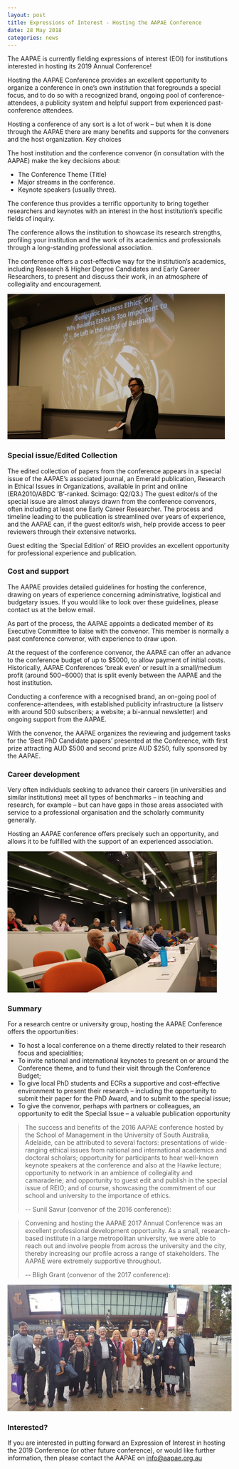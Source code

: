 ```yaml
---
layout: post
title: Expressions of Interest - Hosting the AAPAE Conference
date: 28 May 2018
categories: news
---
```


The AAPAE is currently fielding expressions of interest (EOI) for institutions interested in hosting its 2019 Annual Conference! 

Hosting the AAPAE Conference provides an excellent opportunity to organize a conference in one’s own institution that foregrounds a special focus, and to do so with a recognized brand, ongoing pool of conference-attendees, a publicity system and helpful support from experienced past-conference attendees.

Hosting a conference of any sort is a lot of work – but when it is done through the AAPAE there are many benefits and supports for the conveners and the host organization. 
Key choices 

The host institution and the conference convenor (in consultation with the AAPAE) make the key decisions about:

  - The Conference Theme (Title)
  - Major streams in the conference.
  - Keynote speakers (usually three).

The conference thus provides a terrific opportunity to bring together researchers and keynotes with an interest in the host institution’s specific fields of inquiry.

The conference allows the institution to showcase its research strengths, profiling your institution and the work of its academics and professionals through a long-standing professional association.
 
The conference offers a cost-effective way for the institution’s academics, including Research & Higher Degree Candidates and Early Career Researchers, to present and discuss their work, in an atmosphere of collegiality and encouragement.

![Carl Rhodes](/documents/rhodes.png)

### Special issue/Edited Collection

The edited collection of papers from the conference appears in a special issue of the AAPAE’s associated journal, an Emerald publication, Research in Ethical Issues in Organizations, available in print and online (ERA2010/ABDC ‘B’-ranked. Scimago: Q2/Q3.) 
The guest editor/s of the special issue are almost always drawn from the conference convenors, often including at least one Early Career Researcher. The process and timeline leading to the publication is streamlined over years of experience, and the AAPAE can, if the guest editor/s wish, help provide access to peer reviewers through their extensive networks.

Guest editing the ‘Special Edition’ of REIO provides an excellent opportunity for professional experience and publication.


### Cost and support

The AAPAE provides detailed guidelines for hosting the conference, drawing on years of experience concerning administrative, logistical and budgetary issues. If you would like to look over these guidelines, please contact us at the below email.

As part of the process, the AAPAE appoints a dedicated member of its Executive Committee to liaise with the convenor. This member is normally a past conference convenor, with experience to draw upon. 

At the request of the conference convenor, the AAPAE can offer an advance to the conference budget of up to $5000, to allow payment of initial costs. Historically, AAPAE Conferences ‘break even’ or result in a small/medium profit (around $500-$6000) that is split evenly between the AAPAE and the host institution. 

Conducting a conference with a recognised brand, an on-going pool of conference-attendees, with established publicity infrastructure (a listserv with around 500 subscribers; a website; a bi-annual newsletter) and ongoing support from the AAPAE.

With the convenor, the AAPAE organizes the reviewing and judgement tasks for the ‘Best PhD Candidate papers’ presented at the Conference, with first prize attracting AUD $500 and second prize AUD $250, fully sponsored by the AAPAE.


### Career development

Very often individuals seeking to advance their careers (in universities and similar institutions) meet all types of benchmarks – in teaching and research, for example – but can have gaps in those areas associated with service to a professional organisation and the scholarly community generally. 

Hosting an AAPAE conference offers precisely such an opportunity, and allows it to be fulfilled with the support of an experienced association. 

![Career development](/documents/career-development.png)

### Summary

For a research centre or university group, hosting the AAPAE Conference offers the opportunities:

  - To host a local conference on a theme directly related to their research focus and specialities;
  - To invite national and international keynotes to present on or around the Conference theme, and to fund their visit through the Conference Budget;
  - To give local PhD students and ECRs a supportive and cost-effective environment to present their research – including the opportunity to submit their paper for the PhD Award, and to submit to the special issue;
  - To give the convenor, perhaps with partners or colleagues, an opportunity to edit the Special Issue – a valuable publication opportunity

> The success and benefits of the 2016 AAPAE conference hosted by the School of Management in the University of South Australia, Adelaide, can be attributed to several factors: presentations of wide-ranging ethical issues from national and international academics and doctoral scholars; opportunity for participants to hear well-known keynote speakers at the conference and also at the Hawke lecture; opportunity to network in an ambience of collegiality and camaraderie; and opportunity to guest edit and publish in the special issue of REIO; and of course, showcasing the commitment of our school and university to the importance of ethics.  
>  
> -- Sunil Savur (convenor of the 2016 conference):

> Convening and hosting the AAPAE 2017 Annual Conference was an excellent professional development opportunity. As a small, research-based institute in a large metropolitan university, we were able to reach out and involve people from across the university and the city, thereby increasing our profile across a range of stakeholders. The AAPAE were extremely supportive throughout.  
>  
> -- Bligh Grant (convenor of the 2017 conference):

![2017 conference program](/documents/conference.png)


### Interested?

If you are interested in putting forward an Expression of Interest in hosting the 2019 Conference (or other future conference), or would like further information, then please contact the AAPAE on [info@aapae.org.au](mailto:info@aapae.org.au) 

